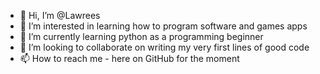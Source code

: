 - 👋 Hi, I’m @Lawrees
- 👀 I’m interested in learning how to program software and games apps
- 🌱 I’m currently learning python as a programming beginner
- 💞️ I’m looking to collaborate on writing my very first lines of good code
- 📫 How to reach me - here on GitHub for the moment

<!---
Lowrees/Lowrees is a ✨ special ✨ repository because its `README.md` (this file) appears on your GitHub profile.
You can click the Preview link to take a look at your changes.
--->
